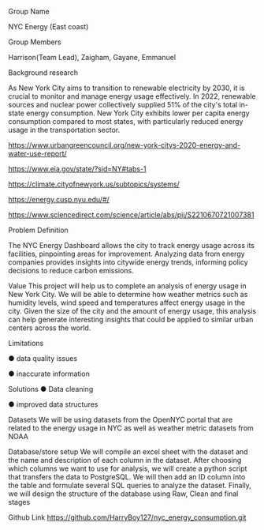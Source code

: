 Group Name

NYC Energy (East coast)

Group Members

 Harrison(Team Lead),  Zaigham, Gayane, Emmanuel


Background research

As New York City aims to transition to renewable electricity by 2030, it is crucial to monitor and manage energy usage effectively. In 2022, renewable sources and nuclear power collectively supplied 51% of the city's total in-state energy consumption. New York City exhibits lower per capita energy consumption compared to most states, with particularly reduced energy usage in the transportation sector. 

https://www.urbangreencouncil.org/new-york-citys-2020-energy-and-water-use-report/

https://www.eia.gov/state/?sid=NY#tabs-1

https://climate.cityofnewyork.us/subtopics/systems/

https://energy.cusp.nyu.edu/#/

https://www.sciencedirect.com/science/article/abs/pii/S2210670721007381


Problem Definition

The NYC Energy Dashboard allows the city to track energy usage across its facilities, pinpointing areas for improvement. Analyzing data from energy companies provides insights into citywide energy trends, informing policy decisions to reduce carbon emissions.

Value
 This project will help us to complete an analysis of energy usage in New York City. We will be able to determine how weather metrics such as humidity levels, wind speed and temperatures affect energy usage in the city. Given the size of the city and the amount of energy usage,  this analysis can help generate interesting insights that could be applied to similar urban centers across the world.

Limitations

● data quality issues

● inaccurate information

Solutions
● Data cleaning

● improved data structures 

Datasets
We will be using datasets from the OpenNYC portal that are related to the energy usage in NYC as well as weather metric datasets from NOAA

Database/store setup
We will compile an excel sheet with the dataset and the name and description of each column in the dataset. After choosing which columns we want to use for analysis, we will create a python script that transfers the data to PostgreSQL. We will then add an ID column into the table and formulate several SQL queries to analyze the dataset. Finally, we will design the structure of the database using Raw, Clean and final stages


Github Link
https://github.com/HarryBoy127/nyc_energy_consumption.git







